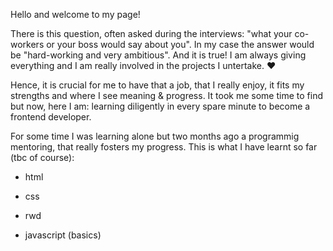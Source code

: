 Hello and welcome to my page!

There is this question, often asked during the interviews: "what your co-workers or your boss would say about you". In my case the answer would be "hard-working and very ambitious". And it is true! I am always giving everything and I am really involved in the projects I untertake. ❤

Hence, it is crucial for me to have that a job, that I really enjoy, it fits my strengths and where I see meaning & progress.
It took me some time to find but now, here I am: learning diligently in every spare minute to become a frontend developer.

For some time I was learning alone but two months ago a programmig mentoring, that really fosters my progress. This is what I have learnt so far (tbc of course):

- html

- css

- rwd

- javascript (basics)


